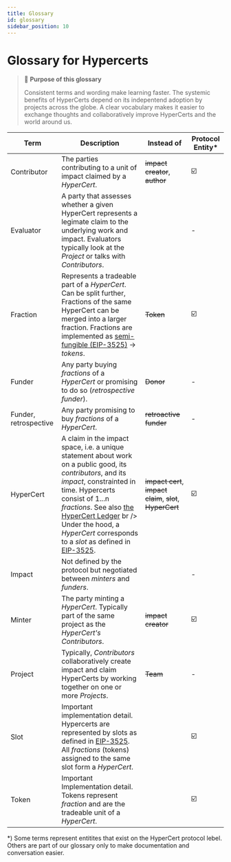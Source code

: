 ```yaml
---
title: Glossary
id: glossary
sidebar_position: 10
---
```


# Glossary for Hypercerts

> 📖 **Purpose of this glossary**
> 
> Consistent terms and wording make learning faster. The systemic benefits of HyperCerts depend on its indepentend adoption by projects across the globe. A clear vocabulary makes it easier to exchange thoughts and collaboratively improve HyperCerts and the world around us.

| Term | Description | Instead of | Protocol Entity* |
| -------- | -------- | -------- | -------- |
| Contributor     | The parties contributing to a unit of impact claimed by a *HyperCert*.      | ~~impact creator~~, ~~author~~    | ☑️ |
| Evaluator     | A party that assesses whether a given HyperCert represents a legimate claim to the underlying work and impact. Evaluators typically look at the *Project* or talks with *Contributors*. |  | - |
| Fraction     | Represents a tradeable part of a *HyperCert*. Can be split further, Fractions of the same HyperCert can be merged into a larger fraction. Fractions are implemented as [semi-fungible (EIP-3525)](https://eips.ethereum.org/EIPS/eip-3525) → *tokens*. | ~~Token~~ | ☑️ |
| Funder     | Any party buying *fractions* of a *HyperCert* or promising to do so (*retrospective funder*).      | ~~Donor~~ | - |
| Funder, retrospective     | Any party promising to buy *fractions* of a *HyperCert*.      | ~~retroactive funder~~ | - |
| HyperCert     | A claim in the impact space, i.e. a unique statement about work on a public good, its *contributors*, and its *impact*, constrainted in time. Hypercerts consist of 1...n *fractions*. See also [the HyperCert Ledger](ledger) br /> <br/>Under the hood, a *HyperCert* corresponds to a *slot* as defined in [EIP-3525](https://eips.ethereum.org/EIPS/eip-3525).      | ~~impact cert~~, ~~impact claim~~, ~~slot~~, ~~HyperCert~~    | ☑️ |
| Impact     | Not defined by the protocol but negotiated between *minters* and *funders*.      | | - |
| Minter     | The party minting a *HyperCert*. Typically part of the same project as the *HyperCert's* *Contributors*.      | ~~impact creator~~ | ☑️ |
 Project     | Typically, *Contributors* collaboratively create impact and claim HyperCerts by working together on one or more *Projects*. | ~~Team~~ | - |
| Slot     | Important implementation detail. Hypercerts are represented by slots as defined in [EIP-3525](https://eips.ethereum.org/EIPS/eip-3525). All *fractions* (tokens) assigned to the same slot form a *HyperCert*.       |  | ☑️ |
| Token     | Important Implementation detail. Tokens represent *fraction* and are the tradeable unit of a *HyperCert*. |  | ☑️ |


*) Some terms represent entitites that exist on the HyperCert protocol lebel. Others are part of our glossary only to make documentation and conversation easier.